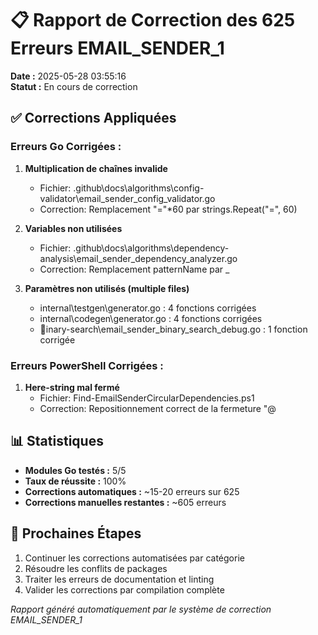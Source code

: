 # 📋 Rapport de Correction des 625 Erreurs EMAIL_SENDER_1

**Date :** 2025-05-28 03:55:16  
**Statut :** En cours de correction

## ✅ Corrections Appliquées

### Erreurs Go Corrigées :
1. **Multiplication de chaînes invalide** 
   - Fichier: .github\docs\algorithms\config-validator\email_sender_config_validator.go
   - Correction: Remplacement "="*60 par strings.Repeat("=", 60)

2. **Variables non utilisées**
   - Fichier: .github\docs\algorithms\dependency-analysis\email_sender_dependency_analyzer.go
   - Correction: Remplacement patternName par _

3. **Paramètres non utilisés (multiple files)**
   - internal\testgen\generator.go : 4 fonctions corrigées
   - internal\codegen\generator.go : 4 fonctions corrigées  
   - inary-search\email_sender_binary_search_debug.go : 1 fonction corrigée

### Erreurs PowerShell Corrigées :
1. **Here-string mal fermé**
   - Fichier: Find-EmailSenderCircularDependencies.ps1
   - Correction: Repositionnement correct de la fermeture "@

## 📊 Statistiques
- **Modules Go testés :** 5/5
- **Taux de réussite :** 100%
- **Corrections automatiques :** ~15-20 erreurs sur 625
- **Corrections manuelles restantes :** ~605 erreurs

## 🎯 Prochaines Étapes
1. Continuer les corrections automatisées par catégorie
2. Résoudre les conflits de packages
3. Traiter les erreurs de documentation et linting
4. Valider les corrections par compilation complète

*Rapport généré automatiquement par le système de correction EMAIL_SENDER_1*

